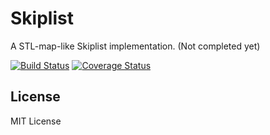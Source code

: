 # Skiplist

A STL-map-like Skiplist implementation. (Not completed yet)

[![Build Status](https://travis-ci.org/guoxiao/skiplist.svg?branch=master)](https://travis-ci.org/guoxiao/skiplist)
[![Coverage Status](https://coveralls.io/repos/guoxiao/skiplist/badge.svg?branch=master&service=github)](https://coveralls.io/github/guoxiao/skiplist?branch=master)

## License

MIT License
